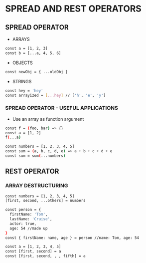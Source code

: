 # SPREAD AND REST OPERATORS

## SPREAD OPERATOR

* ARRAYS

```bash
const a = [1, 2, 3]
const b = [...a, 4, 5, 6]
```

* OBJECTS

```bash
const newObj = { ...oldObj }
```

* STRINGS

```bash
const hey = 'hey'
const arrayized = [...hey] // ['h', 'e', 'y']
```

### SPREAD OPERATOR - USEFUL APPLICATIONS

* Use an array as function argument

```bash
const f = (foo, bar) => {}
const a = [1, 2]
f(...a)
```

```bash
const numbers = [1, 2, 3, 4, 5]
const sum = (a, b, c, d, e) => a + b + c + d + e
const sum = sum(...numbers)
```

## REST OPERATOR

### ARRAY DESTRUCTURING

```bash
const numbers = [1, 2, 3, 4, 5]
[first, second, ...others] = numbers
```

```bash
const person = {
  firstName: 'Tom',
  lastName: 'Cruise',
  actor: true,
  age: 54 //made up
}
const { firstName: name, age } = person //name: Tom, age: 54
```

```bash
const a = [1, 2, 3, 4, 5]
const [first, second] = a
const [first, second, , , fifth] = a
```
